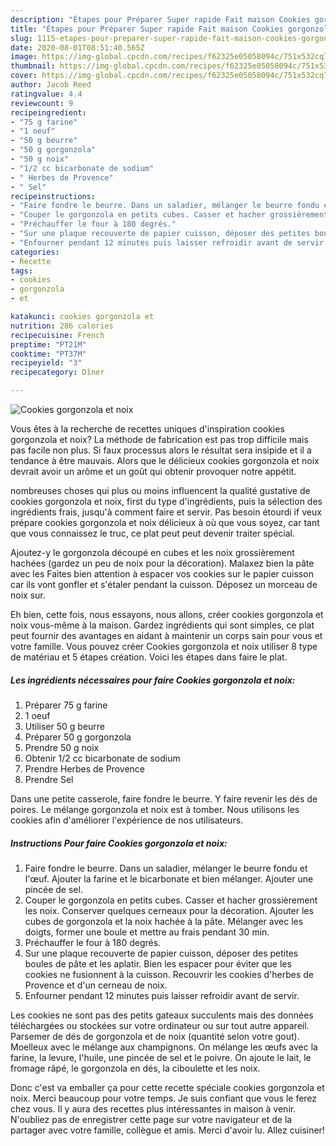 ```yaml
---
description: "Étapes pour Préparer Super rapide Fait maison Cookies gorgonzola et noix"
title: "Étapes pour Préparer Super rapide Fait maison Cookies gorgonzola et noix"
slug: 1115-etapes-pour-preparer-super-rapide-fait-maison-cookies-gorgonzola-et-noix
date: 2020-08-01T08:51:40.565Z
image: https://img-global.cpcdn.com/recipes/f62325e05058094c/751x532cq70/cookies-gorgonzola-et-noix-photo-principale-de-la-recette.jpg
thumbnail: https://img-global.cpcdn.com/recipes/f62325e05058094c/751x532cq70/cookies-gorgonzola-et-noix-photo-principale-de-la-recette.jpg
cover: https://img-global.cpcdn.com/recipes/f62325e05058094c/751x532cq70/cookies-gorgonzola-et-noix-photo-principale-de-la-recette.jpg
author: Jacob Reed
ratingvalue: 4.4
reviewcount: 9
recipeingredient:
- "75 g farine"
- "1 oeuf"
- "50 g beurre"
- "50 g gorgonzola"
- "50 g noix"
- "1/2 cc bicarbonate de sodium"
- " Herbes de Provence"
- " Sel"
recipeinstructions:
- "Faire fondre le beurre. Dans un saladier, mélanger le beurre fondu et l&#39;œuf. Ajouter la farine et le bicarbonate et bien mélanger. Ajouter une pincée de sel."
- "Couper le gorgonzola en petits cubes. Casser et hacher grossièrement les noix. Conserver quelques cerneaux pour la décoration. Ajouter les cubes de gorgonzola et la noix hachée à la pâte. Mélanger avec les doigts, former une boule et mettre au frais pendant 30 min."
- "Préchauffer le four à 180 degrés."
- "Sur une plaque recouverte de papier cuisson, déposer des petites boules de pâte et les aplatir. Bien les espacer pour éviter que les cookies ne fusionnent à la cuisson. Recouvrir les cookies d&#39;herbes de Provence et d&#39;un cerneau de noix."
- "Enfourner pendant 12 minutes puis laisser refroidir avant de servir."
categories:
- Recette
tags:
- cookies
- gorgonzola
- et

katakunci: cookies gorgonzola et 
nutrition: 286 calories
recipecuisine: French
preptime: "PT21M"
cooktime: "PT37M"
recipeyield: "3"
recipecategory: Dîner

---
```



![Cookies gorgonzola et noix](https://img-global.cpcdn.com/recipes/f62325e05058094c/751x532cq70/cookies-gorgonzola-et-noix-photo-principale-de-la-recette.jpg)

Vous êtes à la recherche de recettes uniques d'inspiration cookies gorgonzola et noix? La méthode de fabrication est pas trop difficile mais pas facile non plus. Si faux processus alors le résultat sera insipide et il a tendance à être mauvais. Alors que le délicieux cookies gorgonzola et noix devrait avoir un arôme et un goût qui obtenir provoquer notre appétit.

nombreuses choses qui plus ou moins influencent la qualité gustative de cookies gorgonzola et noix, first du type d'ingrédients, puis la sélection des ingrédients frais, jusqu'à comment faire et servir. Pas besoin étourdi if veux prépare cookies gorgonzola et noix délicieux à où que vous soyez, car tant que vous connaissez le truc, ce plat peut peut devenir traiter spécial.

Ajoutez-y le gorgonzola découpé en cubes et les noix grossièrement hachées (gardez un peu de noix pour la décoration). Malaxez bien la pâte avec les Faites bien attention à espacer vos cookies sur le papier cuisson car ils vont gonfler et s&#39;étaler pendant la cuisson. Déposez un morceau de noix sur.


Eh bien, cette fois, nous essayons, nous allons, créer cookies gorgonzola et noix vous-même à la maison. Gardez ingrédients qui sont simples, ce plat peut fournir des avantages en aidant à maintenir un corps sain pour vous et votre famille. Vous pouvez créer Cookies gorgonzola et noix utiliser 8 type de matériau et 5 étapes création. Voici les étapes dans faire le plat.

<!--inarticleads1-->

##### Les ingrédients nécessaires pour faire Cookies gorgonzola et noix:

1. Préparer 75 g farine
1.  1 oeuf
1. Utiliser 50 g beurre
1. Préparer 50 g gorgonzola
1. Prendre 50 g noix
1. Obtenir 1/2 cc bicarbonate de sodium
1. Prendre  Herbes de Provence
1. Prendre  Sel


Dans une petite casserole, faire fondre le beurre. Y faire revenir les dés de poires. Le mélange gorgonzola et noix est à tomber. Nous utilisons les cookies afin d&#39;améliorer l&#39;expérience de nos utilisateurs. 

<!--inarticleads2-->

##### Instructions Pour faire Cookies gorgonzola et noix:

1. Faire fondre le beurre. Dans un saladier, mélanger le beurre fondu et l&#39;œuf. Ajouter la farine et le bicarbonate et bien mélanger. Ajouter une pincée de sel.
1. Couper le gorgonzola en petits cubes. Casser et hacher grossièrement les noix. Conserver quelques cerneaux pour la décoration. Ajouter les cubes de gorgonzola et la noix hachée à la pâte. Mélanger avec les doigts, former une boule et mettre au frais pendant 30 min.
1. Préchauffer le four à 180 degrés.
1. Sur une plaque recouverte de papier cuisson, déposer des petites boules de pâte et les aplatir. Bien les espacer pour éviter que les cookies ne fusionnent à la cuisson. Recouvrir les cookies d&#39;herbes de Provence et d&#39;un cerneau de noix.
1. Enfourner pendant 12 minutes puis laisser refroidir avant de servir.


Les cookies ne sont pas des petits gateaux succulents mais des données téléchargées ou stockées sur votre ordinateur ou sur tout autre appareil. Parsemer de dés de gorgonzola et de noix (quantité selon votre gout). Moelleux avec le mélange aux champignons. On mélange les œufs avec la farine, la levure, l&#39;huile, une pincée de sel et le poivre. On ajoute le lait, le fromage râpé, le gorgonzola en dés, la ciboulette et les noix. 


Donc c'est va emballer ça pour cette recette spéciale cookies gorgonzola et noix. Merci beaucoup pour votre temps. Je suis confiant que vous le ferez chez vous. Il y aura des recettes plus  intéressantes in maison à venir. N'oubliez pas de enregistrer cette page sur votre navigateur et de la partager avec votre famille, collègue et amis. Merci d'avoir lu. Allez cuisiner!
